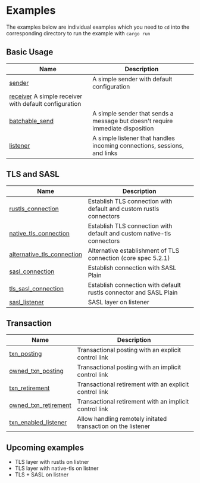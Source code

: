 # Examples

The examples below are individual examples which you need to `cd` into the corresponding directory to run the example with `cargo run`

## Basic Usage

| Name | Description |
|------|-------------|
|[sender](./sender/) | A simple sender with default configuration |
|[receiver](./receiver/) A simple receiver with default configuration |
|[batchable_send](./batchable_send/)| A simple sender that sends a message but doesn't require immediate disposition |
|[listener](./listener)| A simple listener that handles incoming connections, sessions, and links |

## TLS and SASL

| Name | Description |
|------|-------------|
|[rustls_connection](./rustls_connection/)|Establish TLS connection with default and custom rustls connectors|
|[native_tls_connection](./native_tls_connection)|Establish TLS connection with default and custom native-tls connectors |
|[alternative_tls_connection](./alternative_tls_connection/)|Alternative establishment of TLS connection (core spec 5.2.1)|
|[sasl_connection](./sasl_connection/) |Establish connection with SASL Plain|
|[tls_sasl_connection](./tls_sasl_connection/) |Establish connection with default rustls connector and SASL Plain|
|[sasl_listener](./sasl_listener/) |SASL layer on listener|

## Transaction

| Name | Description |
|------|-------------|
|[txn_posting](./txn_posting/)|Transactional posting with an explicit control link|
|[owned_txn_posting](./owned_txn_posting)|Transactional posting with an implicit control link|
|[txn_retirement](./txn_retirement)|Transactional retirement with an explicit control link|
|[owned_txn_retirement](./owned_txn_retirement)|Transactional retirement with an implicit control link|
|[txn_enabled_listener](./txn_enabled_listener/)|Allow handling remotely initated transaction on the listener|

## Upcoming examples

- TLS layer with rustls on listner
- TLS layer with native-tls on listner
- TLS + SASL on listner
